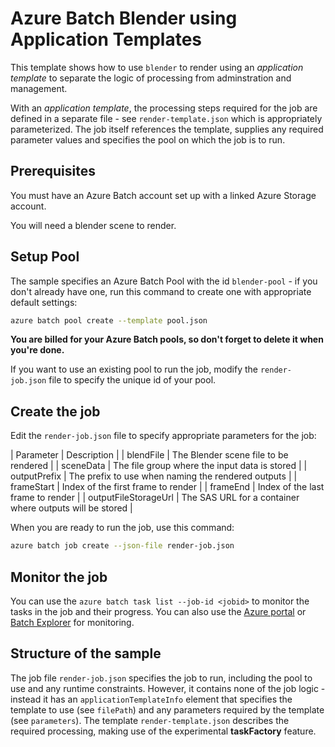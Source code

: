 # Azure Batch Blender using Application Templates

This template shows how to use `blender` to render using an *application template* to separate the logic of processing from adminstration and management.

With an *application template*, the processing steps required for the job are defined in a separate file - see `render-template.json` which is appropriately parameterized. The job itself references the template, supplies any required parameter values and specifies the pool on which the job is to run.

## Prerequisites

You must have an Azure Batch account set up with a linked Azure Storage account.

You will need a blender scene to render.

## Setup Pool

The sample specifies an Azure Batch Pool with the id `blender-pool` - if you don't already have one, run this command to create one with appropriate default settings:

```bash
azure batch pool create --template pool.json
```

**You are billed for your Azure Batch pools, so don't forget to delete it when you're done.**

If you want to use an existing pool to run the job, modify the `render-job.json` file to specify the unique id of your pool.

## Create the job

Edit the `render-job.json` file to specify appropriate parameters for the job:

| Parameter | Description |
| blendFile | The Blender scene file to be rendered |
| sceneData | The file group where the input data is stored |
| outputPrefix | The prefix to use when naming the rendered outputs |
| frameStart | Index of the first frame to render |
| frameEnd | Index of the last frame to render |
| outputFileStorageUrl | The SAS URL for a container where outputs will be stored |

When you are ready to run the job, use this command:

```bash
azure batch job create --json-file render-job.json
```

## Monitor the job

You can use the `azure batch task list --job-id <jobid>` to monitor the tasks in the job and their progress.
You can also use the [Azure portal](https://portal.azure.com) or [Batch Explorer](https://github.com/Azure/azure-batch-samples/tree/master/CSharp/BatchExplorer) for monitoring.

## Structure of the sample

The job file `render-job.json` specifies the job to run, including the pool to use and any runtime constraints. However, it contains none of the job logic - instead it has an `applicationTemplateInfo` element that specifies the template to use (see `filePath`) and any parameters required by the template (see `parameters`). The template `render-template.json` describes the required processing, making use of the experimental **taskFactory** feature.
 

